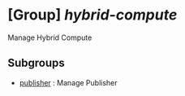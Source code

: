 # [Group] _hybrid-compute_

Manage Hybrid Compute

## Subgroups

- [publisher](/Commands/hybrid-compute/publisher/readme.md)
: Manage Publisher
